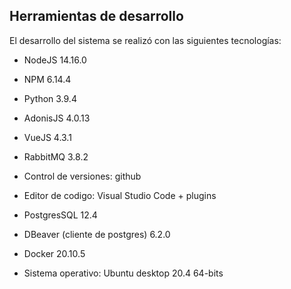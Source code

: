 ## Herramientas de desarrollo

El desarrollo del sistema se realizó con las siguientes tecnologías:

- NodeJS 14.16.0

- NPM 6.14.4

- Python 3.9.4

- AdonisJS 4.0.13

- VueJS 4.3.1

- RabbitMQ 3.8.2

- Control de versiones: github

- Editor de codigo: Visual Studio Code + plugins

- PostgresSQL 12.4

- DBeaver (cliente de postgres) 6.2.0

- Docker 20.10.5

- Sistema operativo: Ubuntu desktop 20.4 64-bits

